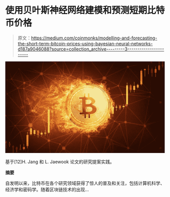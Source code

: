 # 使用贝叶斯神经网络建模和预测短期比特币价格

> 原文：<https://medium.com/coinmonks/modelling-and-forecasting-the-short-term-bitcoin-prices-using-bayesian-neural-networks-d187a9046088?source=collection_archive---------3----------------------->

![](img/327d55dfecc763aa7f7e8606db92ac62.png)

基于[12]H. Jang 和 L. Jaewook 论文的研究提案实践。

**摘要**

自发明以来，比特币在各个研究领域获得了惊人的普及和关注，包括计算机科学、经济学和密码学。随着区块链技术的出现…